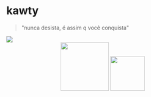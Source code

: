 # **kawty**
>"nunca desista, é assim q você conquista"
<img src=https://media.discordapp.net/attachments/888123617534152726/964303698132095036/20220412_203005.jpg>
<div align="center">
  <img height="126em" src="https://github-readme-stats.vercel.app/api?username=kaw65&show_icons=true&theme=dark&include_all_commits=true&count_private=true"/>
  <img height="90em" src="https://github-readme-stats.vercel.app/api/top-langs/?username=kaw65&layout=compact&langs_count=7&theme=dark"/>
</div>
